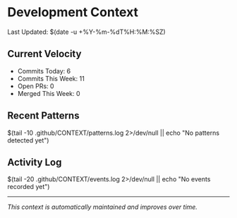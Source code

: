 # Development Context

Last Updated: $(date -u +%Y-%m-%dT%H:%M:%SZ)

## Current Velocity
- Commits Today: 6
- Commits This Week: 11
- Open PRs: 0
- Merged This Week: 0

## Recent Patterns
$(tail -10 .github/CONTEXT/patterns.log 2>/dev/null || echo "No patterns detected yet")

## Activity Log
$(tail -20 .github/CONTEXT/events.log 2>/dev/null || echo "No events recorded yet")

---
*This context is automatically maintained and improves over time.*

